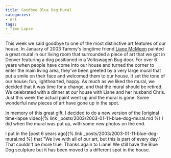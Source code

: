 ```yaml
---
title: Goodbye Blue Dog Mural
categories:
- Art
tags:
- Time Lapse
---
```


This week we said goodbye to one of the most distinctive art features of our house. In January of 2003 Tammy's longtime friend [Liane McMeen](http://www.mnartists.org/artistHome.do?rid=9421) painted a great mural in our living room that surrounded a piece of art that we got in Denver featuring a dog positioned in a Volkswagen Bug door. For over 6 years when people have come into our house and turned the corner to enter the main living area, they've been greeted by a very large mural that put a smile on their face and welcomed them to our house. It set the tone of our house: fun, lighthearted, happy.
As much as we liked the mural, we decided that it was time for a change, and that the mural should be retired. We celebrated with a dinner at our house with Liane and her husband Chris. Just this week the actual paint went up and the mural is gone. Some wonderful new pieces of art have gone up in the spot.

In memory of this great gift, I decided to do a new version of the [original time-lapse video]{% link _posts/2003/2003-01-11-blue-dog-mural.md %} I did when the mural was put up, with some new photos on the end.

I put in the [post 6 years ago]{% link _posts/2003/2003-01-11-blue-dog-mural.md %} that "We live with all of our art, but this is part of every day." That couldn't be more true. Thanks again to Liane! We still have the Blue Dog sculpture but it has been moved to a different spot in the house.

